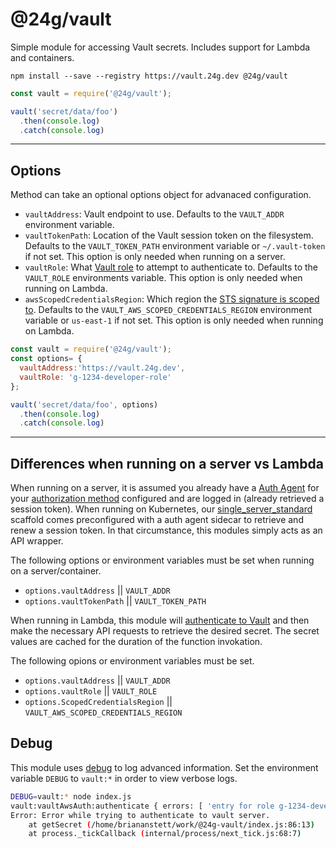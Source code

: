 # @24g/vault
Simple module for accessing Vault secrets. Includes support for Lambda and containers.

```
npm install --save --registry https://vault.24g.dev @24g/vault
```

```Javascript
const vault = require('@24g/vault');

vault('secret/data/foo')
  .then(console.log)
  .catch(console.log)
```
---

## Options
Method can take an optional options object for advanaced configuration.

* `vaultAddress`: Vault endpoint to use. Defaults to the `VAULT_ADDR` environment variable.
* `vaultTokenPath`: Location of the Vault session token on the filesystem. Defaults to the `VAULT_TOKEN_PATH` environment variable or `~/.vault-token` if not set. This option is only needed when running on a server.
* `vaultRole`: What [Vault role](https://www.vaultproject.io/api/auth/aws/index.html#create-role) to attempt to authenticate to. Defaults to the `VAULT_ROLE` environments variable. This option is only needed when running on Lambda.
* `awsScopedCredentialsRegion`: Which region the [STS signature is scoped to](https://docs.aws.amazon.com/general/latest/gr/sigv4_changes.html). Defaults to the `VAULT_AWS_SCOPED_CREDENTIALS_REGION` environment variable or `us-east-1` if not set. This option is only needed when running on Lambda.


```Javascript
const vault = require('@24g/vault');
const options= {
  vaultAddress:'https://vault.24g.dev',
  vaultRole: 'g-1234-developer-role'
};

vault('secret/data/foo', options)
  .then(console.log)
  .catch(console.log)
```

---

## Differences when running on a server vs Lambda
When running on a server, it is assumed you already have a [Auth Agent](https://www.vaultproject.io/docs/agent/) for your [authorization method](https://www.vaultproject.io/docs/auth/index.html) configured and are logged in (already retrieved a session token). When running on Kubernetes, our [single_server_standard](https://bitbucket.org/24g/24g-architecture/src/master/Kubernetes/helm/scaffold/single_server_standard/) scaffold comes preconfigured with a auth agent sidecar to retrieve and renew a session token. In that circumstance, this modules simply acts as an API wrapper.

The following options or environment variables must be set when running on a server/container.
* `options.vaultAddress` || `VAULT_ADDR`
* `options.vaultTokenPath` || `VAULT_TOKEN_PATH`

When running in Lambda, this module will [authenticate to Vault](https://www.vaultproject.io/docs/auth/aws.html) and then make the necessary API requests to retrieve the desired secret. The secret values are cached for the duration of the function invokation. 

The following opions or environment variables must be set.
* `options.vaultAddress` || `VAULT_ADDR`
* `options.vaultRole` || `VAULT_ROLE`
* `options.ScopedCredentialsRegion` || `VAULT_AWS_SCOPED_CREDENTIALS_REGION`

## Debug
This module uses [debug](https://www.npmjs.com/package/debug) to log advanced information. Set the environment variable `DEBUG` to `vault:*` in order to view verbose logs.

```Bash
DEBUG=vault:* node index.js
vault:vaultAwsAuth:authenticate { errors: [ 'entry for role g-1234-developer-role not found' ] } +0ms
Error: Error while trying to authenticate to vault server.
    at getSecret (/home/briananstett/work/@24g-vault/index.js:86:13)
    at process._tickCallback (internal/process/next_tick.js:68:7)

```